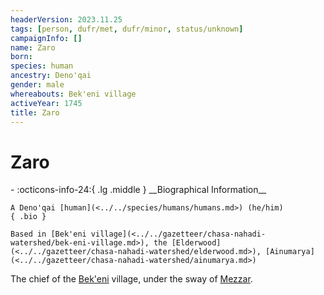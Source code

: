 ```yaml
---
headerVersion: 2023.11.25
tags: [person, dufr/met, dufr/minor, status/unknown]
campaignInfo: []
name: Zaro
born:
species: human
ancestry: Deno'qai
gender: male
whereabouts: Bek'eni village
activeYear: 1745
title: Zaro
---
```

# Zaro
<div class="grid cards ext-narrow-margin ext-one-column" markdown>
- :octicons-info-24:{ .lg .middle } __Biographical Information__

    A Deno'qai [human](<../../species/humans/humans.md>) (he/him)  
    { .bio }

    Based in [Bek'eni village](<../../gazetteer/chasa-nahadi-watershed/bek-eni-village.md>), the [Elderwood](<../../gazetteer/chasa-nahadi-watershed/elderwood.md>), [Ainumarya](<../../gazetteer/chasa-nahadi-watershed/ainumarya.md>)
</div>


The chief of the [Bek'eni](<../../groups/deno-qai/bek-eni.md>) village, under the sway of [Mezzar](<../other-nonhumans/mezzar.md>). 